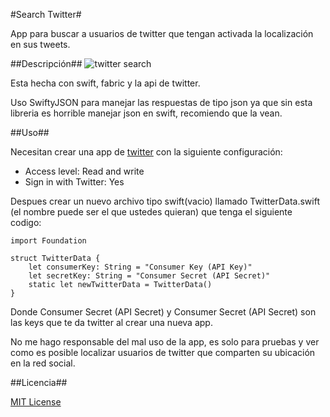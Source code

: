 #Search Twitter#

App para buscar a usuarios de twitter que tengan activada la localización en sus tweets.

##Descripción##
![twitter search](http://res.cloudinary.com/vincent1bt/image/upload/v1462492838/ezgif.com-video-to-gif_1_suk0z4.gif "Video demo")


Esta hecha con swift, fabric y la api de twitter.

Uso SwiftyJSON para manejar las respuestas de tipo json ya que sin esta libreria es horrible manejar json en swift, recomiendo que la vean.

##Uso##

Necesitan crear una app de [twitter](https://apps.twitter.com)
con la siguiente configuración:

- Access level: Read and write
- Sign in with Twitter:	Yes

Despues crear un nuevo archivo tipo swift(vacio) llamado TwitterData.swift (el nombre puede ser el que ustedes quieran)
que tenga el siguiente codigo:
```
import Foundation

struct TwitterData {
    let consumerKey: String = "Consumer Key (API Key)"
    let secretKey: String = "Consumer Secret (API Secret)"
    static let newTwitterData = TwitterData()
}
```

Donde Consumer Secret (API Secret) y Consumer Secret (API Secret) son las keys que te da twitter al crear una nueva app.

No me hago responsable del mal uso de la app, es solo para pruebas y ver como es posible localizar usuarios de twitter que comparten su ubicación en la red social.

##Licencia##

[MIT License](http://opensource.org/licenses/MIT)